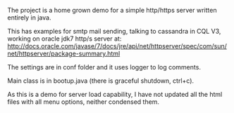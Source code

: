 The project is a home grown demo for a simple http/https server written entirely in java. 

This has examples for smtp mail sending, talking to cassandra in CQL V3, working on oracle jdk7 http/s server at:
http://docs.oracle.com/javase/7/docs/jre/api/net/httpserver/spec/com/sun/net/httpserver/package-summary.html

The settings are in conf folder and it uses logger to log comments.

Main class is in bootup.java (there is graceful shutdown, ctrl+c).

As this is a demo for server load capability, I have not updated all the html files with all menu options, neither condensed them.
